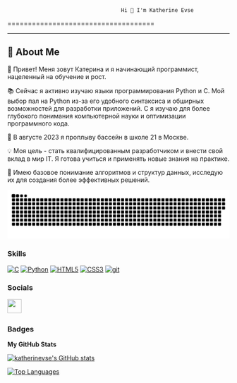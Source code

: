                                         Hi 👋 I'm Katherine Evse
====================================

-----------------------

## 🚀 About Me

👋 Привет! Меня зовут Катерина и я начинающий программист, нацеленный на обучение и рост.

📚 Сейчас я активно изучаю языки программирования Python и C. Мой выбор пал на Python из-за его удобного синтаксиса и обширных возможностей для разработки приложений. C я изучаю для более глубокого понимания компьютерной науки и оптимизации программного кода.

🚀 В августе 2023 я проплыву бассейн в школе 21 в Москве.

💡 Моя цель - стать квалифицированным разработчиком и внести свой вклад в мир IT. Я готова учиться и применять новые знания на практике.

🌱 Имею базовое понимание алгоритмов и структур данных, исследую их для создания более эффективных решений.

<p align="center">
 <img width="600" src="resources/github-snake.svg" alt="snake"/>
</p>


### Skills

<p align="left">
<a href="https://docs.microsoft.com/en-us/cpp/?view=msvc-170" target="_blank" rel="noreferrer"><img src="https://raw.githubusercontent.com/danielcranney/readme-generator/main/public/icons/skills/c-colored.svg" width="36" height="36" alt="C" /></a>
<a href="https://www.python.org/" target="_blank" rel="noreferrer"><img src="https://raw.githubusercontent.com/danielcranney/readme-generator/main/public/icons/skills/python-colored.svg" width="36" height="36" alt="Python" /></a>
<a href="https://developer.mozilla.org/en-US/docs/Glossary/HTML5" target="_blank" rel="noreferrer"><img src="https://raw.githubusercontent.com/danielcranney/readme-generator/main/public/icons/skills/html5-colored.svg" width="36" height="36" alt="HTML5" /></a>
<a href="https://www.w3.org/TR/CSS/#css" target="_blank" rel="noreferrer"><img src="https://raw.githubusercontent.com/danielcranney/readme-generator/main/public/icons/skills/css3-colored.svg" width="36" height="36" alt="CSS3" /></a>
<a href="https://git-scm.com/" target="_blank" rel="noreferrer"> <img src="https://www.vectorlogo.zone/logos/git-scm/git-scm-icon.svg" alt="git" width="40" height="40"/> </a>


</p>


### Socials

<p align="left"> <a href="https://www.github.com/katherinevse" target="_blank" rel="noreferrer"><img src="https://raw.githubusercontent.com/danielcranney/readme-generator/main/public/icons/socials/github-dark.svg" width="32" height="32" /></a></p>

### Badges

<b>My GitHub Stats</b>

<a href="http://www.github.com/katherinevse"><img src="https://github-readme-stats.vercel.app/api?username=katherinevse&show_icons=true&hide=&count_private=true&title_color=0891b2&text_color=ffffff&icon_color=0891b2&bg_color=1c1917&hide_border=true&show_icons=true" alt="katherinevse's GitHub stats" /></a>

<a href="https://github.com/katherinevse" align="left"><img src="https://github-readme-stats.vercel.app/api/top-langs/?username=katherinevse&langs_count=10&title_color=0891b2&text_color=ffffff&icon_color=0891b2&bg_color=1c1917&hide_border=true&locale=en&custom_title=Top%20%Languages" alt="Top Languages" /></a>